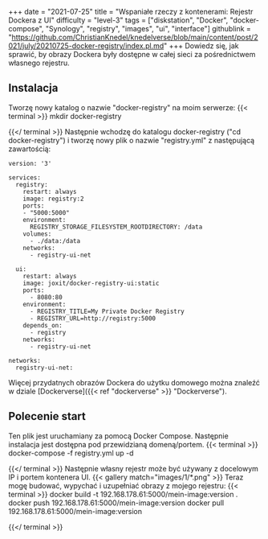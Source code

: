 +++
date = "2021-07-25"
title = "Wspaniałe rzeczy z kontenerami: Rejestr Dockera z UI"
difficulty = "level-3"
tags = ["diskstation", "Docker", "docker-compose", "Synology", "registry", "images", "ui", "interface"]
githublink = "https://github.com/ChristianKnedel/knedelverse/blob/main/content/post/2021/july/20210725-docker-registry/index.pl.md"
+++
Dowiedz się, jak sprawić, by obrazy Dockera były dostępne w całej sieci za pośrednictwem własnego rejestru.
## Instalacja
Tworzę nowy katalog o nazwie "docker-registry" na moim serwerze:
{{< terminal >}}
mkdir docker-registry

{{</ terminal >}}
Następnie wchodzę do katalogu docker-registry ("cd docker-registry") i tworzę nowy plik o nazwie "registry.yml" z następującą zawartością:
```
version: '3'

services:
  registry:
    restart: always
    image: registry:2
    ports:
    - "5000:5000"
    environment:
      REGISTRY_STORAGE_FILESYSTEM_ROOTDIRECTORY: /data
    volumes:
      - ./data:/data
    networks:
      - registry-ui-net

  ui:
    restart: always
    image: joxit/docker-registry-ui:static
    ports:
      - 8080:80
    environment:
      - REGISTRY_TITLE=My Private Docker Registry
      - REGISTRY_URL=http://registry:5000
    depends_on:
      - registry
    networks:
      - registry-ui-net

networks:
  registry-ui-net:

```
Więcej przydatnych obrazów Dockera do użytku domowego można znaleźć w dziale [Dockerverse]({{< ref "dockerverse" >}} "Dockerverse").
## Polecenie start
Ten plik jest uruchamiany za pomocą Docker Compose. Następnie instalacja jest dostępna pod przewidzianą domeną/portem.
{{< terminal >}}
docker-compose -f registry.yml up -d

{{</ terminal >}}
Następnie własny rejestr może być używany z docelowym IP i portem kontenera UI.
{{< gallery match="images/1/*.png" >}}
Teraz mogę budować, wypychać i uzupełniać obrazy z mojego rejestru:
{{< terminal >}}
docker build -t 192.168.178.61:5000/mein-image:version .
docker push 192.168.178.61:5000/mein-image:version
docker pull 192.168.178.61:5000/mein-image:version

{{</ terminal >}}
